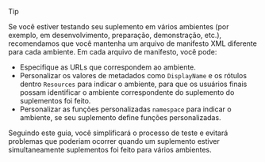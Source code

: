 > [!TIP]
> Se você estiver testando seu suplemento em vários ambientes (por exemplo, em desenvolvimento, preparação, demonstração, etc.), recomendamos que você mantenha um arquivo de manifesto XML diferente para cada ambiente. Em cada arquivo de manifesto, você pode:
> - Especifique as URLs que correspondem ao ambiente.
> - Personalizar os valores de metadados como `DisplayName` e os rótulos dentro `Resources` para indicar o ambiente, para que os usuários finais possam identificar o ambiente correspondente do suplemento do suplementos foi feito. 
> - Personalizar as funções personalizadas `namespace` para indicar o ambiente, se seu suplemento define funções personalizadas.
> 
> Seguindo este guia, você simplificará o processo de teste e evitará problemas que poderiam ocorrer quando um suplemento estiver simultaneamente suplementos foi feito para vários ambientes.